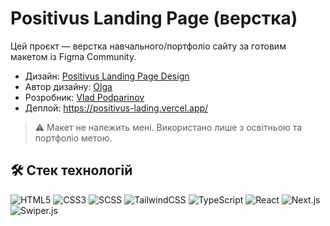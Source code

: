 # Positivus Landing Page (верстка)

Цей проєкт — верстка навчального/портфоліо сайту за готовим макетом із Figma Community.

- Дизайн: [Positivus Landing Page Design](https://www.figma.com/community/file/1230604708032389430/positivus-landing-page-design)
- Автор дизайну: [Olga](https://olgaskuja.design/)
- Розробник: [Vlad Podparinov](https://t.me/stinflix)
- Деплой: https://positivus-lading.vercel.app/

> ⚠️ Макет не належить мені. Використано лише з освітньою та портфоліо метою.

## 🛠️ Стек технологій

![HTML5](https://img.shields.io/badge/HTML5-E34F26?logo=html5&logoColor=fff)
![CSS3](https://img.shields.io/badge/CSS3-1572B6?logo=css3&logoColor=fff)
![SCSS](https://img.shields.io/badge/SCSS-CC6699?logo=sass&logoColor=fff)
![TailwindCSS](https://img.shields.io/badge/TailwindCSS-38B2AC?logo=tailwind-css&logoColor=fff)
![TypeScript](https://img.shields.io/badge/TypeScript-3178C6?logo=typescript&logoColor=fff)
![React](https://img.shields.io/badge/React-61DAFB?logo=react&logoColor=000)
![Next.js](https://img.shields.io/badge/Next.js-000000?logo=nextdotjs&logoColor=fff)
![Swiper.js](https://img.shields.io/badge/Swiper.js-6332F6?logo=swiper&logoColor=fff)

